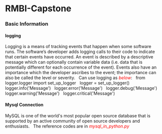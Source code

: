 # RMBI-Capstone

### Basic Information &nbsp;
#### logging &nbsp;
Logging is a means of tracking events that happen when some software runs. The software’s developer adds logging calls to their code to indicate that certain events have occurred. An event is described by a descriptive message which can optionally contain variable data (i.e. data that is potentially different for each occurrence of the event). Events also have an importance which the developer ascribes to the event; the importance can also be called the level or severity. &nbsp;
Can use logging as <span style="color:red"> *below*</span>: &nbsp;
from logger.logger import set_up_logger &nbsp;
logger = set_up_logger() &nbsp;
logger.info('Message') &nbsp;
logger.error('Message') &nbsp;
logger.debug('Message') &nbsp;
logger.warning('Message') &nbsp;
logger.critical('Message') &nbsp;

#### Mysql Connection &nbsp;
MySQL is one of the world's most popular open source database that is supported by an active community of open source developers and enthusiasts. &nbsp;
The reference codes are in <span style="color:red"> *mysql_in_python.py* </span> &nbsp;
